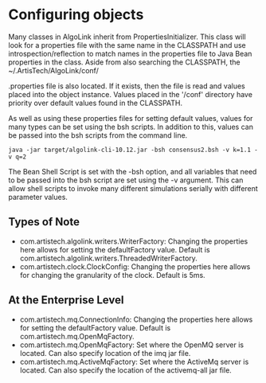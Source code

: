 # Configuring objects

Many classes in AlgoLink inherit from PropertiesInitializer. This class will look for a properties file with the same name in the CLASSPATH and use introspection/reflection to match names in the properties file to Java Bean properties in the class. Aside from also searching the CLASSPATH, the ~/.ArtisTech/AlgoLink/conf/

<classname>.properties file is also located.  If it exists, then the file is read and values placed into the object instance.  Values placed in the '/conf' directory have priority over default values found in the CLASSPATH.</classname>

As well as using these properties files for setting default values, values for many types can be set using the bsh scripts. In addition to this, values can be passed into the bsh scripts from the command line.

```
java -jar target/algolink-cli-10.12.jar -bsh consensus2.bsh -v k=1.1 -v q=2
```

The Bean Shell Script is set with the -bsh option, and all variables that need to be passed into the bsh script are set using the -v argument. This can allow shell scripts to invoke many different simulations serially with different parameter values.

## Types of Note

- com.artistech.algolink.writers.WriterFactory: Changing the properties here allows for setting the defaultFactory value. Default is com.artistech.algolink.writers.ThreadedWriterFactory.
- com.artistech.clock.ClockConfig: Changing the properties here allows for changing the granularity of the clock. Default is 5ms.

## At the Enterprise Level

- com.artistech.mq.ConnectionInfo: Changing the properties here allows for setting the defaultFactory value. Default is com.artistech.mq.OpenMqFactory.
- com.artistech.mq.OpenMqFactory: Set where the OpenMQ server is located. Can also specify location of the imq jar file.
- com.artistech.mq.ActiveMqFactory: Set where the ActiveMq server is located. Can also specify the location of the activemq-all jar file.
